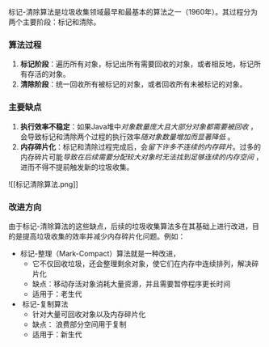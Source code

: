 

标记-清除算法是垃圾收集领域最早和最基本的算法之一（1960年）。其过程分为两个主要阶段：标记和清除。

### 算法过程

1. **标记阶段**：遍历所有对象，标记出所有需要回收的对象，或者相反地，标记所有存活的对象。
2. **清除阶段**：统一回收所有被标记的对象，或者回收所有未被标记的对象。

### 主要缺点

1. **执行效率不稳定**：如果Java堆中*对象数量庞大且大部分对象都需要被回收* ，会导致标记和清除两个过程的执行效率*随对象数量增加而显著降低* 。
2. **内存碎片化**：标记和清除过程完成后，会*留下许多不连续的内存碎片*。过多的内存碎片可能*导致在后续需要分配较大对象时无法找到足够连续的内存空间* ，进而不得不提前触发新的垃圾收集。

![[标记清除算法.png]]


### 改进方向

由于标记-清除算法的这些缺点，后续的垃圾收集算法多在其基础上进行改进，目的是提高垃圾收集的效率并减少内存碎片化问题。例如：

- 标记-整理（Mark-Compact）算法就是一种改进，
	- 它不仅回收垃圾，还会整理剩余对象，使它们在内存中连续排列，解决碎片化
	- 缺点：移动存活对象消耗大量资源，并且需要暂停程序更长时间
	- 适用于：老生代
-  标记-复制算法 
	- 针对大量可回收对象以及内存碎片化
	- 缺点： 浪费部分空间用于复制
	- 适用于：新生代


